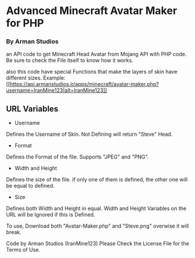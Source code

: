 # Advanced Minecraft Avatar Maker for PHP
### By Arman Studios

an API code to get Minecraft Head Avatar from Mojang API with PHP code.
Be sure to check the File itself to know how it works.

also this code have special Functions that make the layers of skin have different sizes.
Example:
[[https://api.armanstudios.ir/apps/minecraft/avatar-maker.php?username=IranMine123|alt=IranMine123]]


## URL Variables
- Username

Defines the Username of Skin. Not Defining will return "Steve" Head.
- Format

Defines the Format of the file. Supports "JPEG" and "PNG".
- Width and Height

Defines the size of the file. if only one of them is defined, the other one will be equal to defined.
- Size

Defines both Width and Height in equal. Width and Height Variables on the URL will be Ignored if this is Defined.


To use, Download both "Avatar-Maker.php" and "Steve.png" overwise it will break.


Code by Arman Studios (IranMine123)
Please Check the License File for the Terms of Use.
